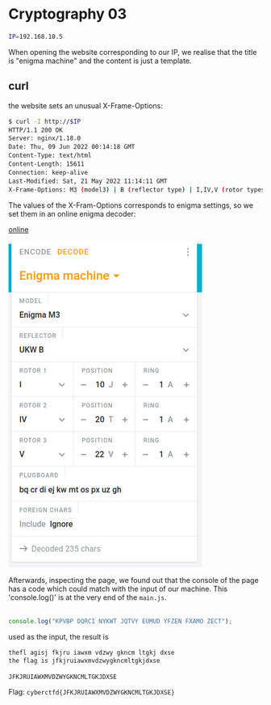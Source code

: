 # Cryptography 03
```bash
IP=192.168.10.5
```

When opening the website corresponding to our IP, we realise that the title is "enigma machine" and the content is just a template.

## curl
the website sets an unusual X-Frame-Options:
```bash
$ curl -I http://$IP                                                
HTTP/1.1 200 OK
Server: nginx/1.18.0
Date: Thu, 09 Jun 2022 00:14:18 GMT
Content-Type: text/html
Content-Length: 15611
Connection: keep-alive
Last-Modified: Sat, 21 May 2022 11:14:11 GMT
X-Frame-Options: M3 (model3) | B (reflector type) | I,IV,V (rotor types and order) | J,T,V (rotors initial value) | 1,1,1 (rotors ring setting)
```

The values of the X-Fram-Options corresponds to enigma settings, so we set them in an online enigma decoder:

[online](https://cryptii.com/pipes/enigma-machine)

![Settings](enigma.png)

Afterwards, inspecting the page, we found out that the console of the page has a code which could match with the input of our machine. This 'console.log()' is at the very end of the `main.js`.

```js

console.log("KPVBP DQRCI NYKWT JQTVY EUMUD YFZEN FXAMO ZECT");

```

used as the input, the result is
```
thefl agisj fkjru iawxm vdzwy gkncm ltgkj dxse
the flag is jfkjruiawxmvdzwygkncmltgkjdxse

JFKJRUIAWXMVDZWYGKNCMLTGKJDXSE

```

Flag: `cyberctfd{JFKJRUIAWXMVDZWYGKNCMLTGKJDXSE}`
